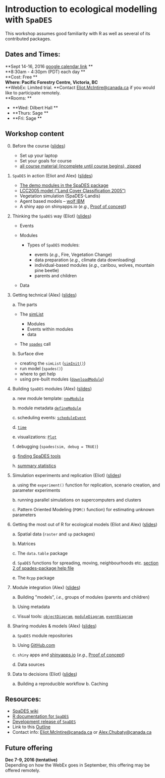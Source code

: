 # Introduction to ecological modelling with `SpaDES`

This workshop assumes good familiarity with R as well as several of its contributed packages.

## Dates and Times:

**Sept 14-16, 2016 [google calendar link](https://calendar.google.com/calendar/event?action=TEMPLATE&tmeid=cnF1ZjBtcDdwbGVpczE5cDJncTQyaGp0MmcgZWxpb3RtY2ludGlyZUBt&tmsrc=eliotmcintire%40gmail.com) **  
**8:30am - 4:30pm (PDT) each day **  
**Cost: Free **  
**Where: Pacific Forestry Centre, Victoria, BC**  
**WebEx: Limited trial. **Contact Eliot.McIntire@canada.ca if you would like to participate remotely.  
**Rooms:  **  
  - **Wed: Dilbert Hall **  
  - **Thurs: Sage **  
  - **Fri: Sage **  



## Workshop content

0. Before the course ([slides](http://Rpubs.com/PredictiveEcology/SpaDES-intro-00-prerequisites))

    - Set up your laptop
    - Set your goals for course
    - [all course material (incomplete until course begins), zipped](https://github.com/PredictiveEcology/workshops/raw/master/SpaDES_intro.zip)

1. `SpaDES` in action (Eliot and Alex) ([slides](http://Rpubs.com/PredictiveEcology/SpaDES-Intro-01-spades-in-action))

    - [The demo modules in the SpaDES package](https://github.com/PredictiveEcology/SpaDES/blob/master/inst/sampleModules/SpaDES_sampleModules/SpaDES_sampleModules.Rmd)
    - [LCC2005 model ("Land Cover Classification 2005")](http://htmlpreview.github.io/?https://github.com/PredictiveEcology/SpaDES-modules/blob/master/modules/LCC2005/LCC2005.html)
    - Vegetation simulation (SpaDES-Landis)
    - Agent based models – [wolf IBM](http://htmlpreview.github.io/?https://github.com/PredictiveEcology/SpaDES-modules/blob/master/modules/wolfAlps/wolfAlps.html)
    - A shiny app on shinyapps.io (*e.g.*, [Proof of concept](https://spades.shinyapps.io/ForestChange_ProofOfConcept/))
    
2. Thinking the `SpaDES` way (Eliot) ([slides](http://Rpubs.com/PredictiveEcology/SpaDES-Intro-02-thinking-the-spades-way))
    
    - Events
    
    - Modules
    
      - Types of `SpaDES` modules:
    
        - events (*e.g.*, Fire, Vegetation Change)
        - data preparation (*e.g.*, climate data downloading)
        - individual-based modules (*e.g.*, caribou, wolves, mountain pine beetle)
        - parents and children
    
    - Data

3.  Getting technical (Alex) ([slides](http://Rpubs.com/PredictiveEcology/SpaDES-Intro-03-getting-technical))
    
    a. The parts
    
      - The [simList](http://www.rdocumentation.org/packages/SpaDES/versions/1.2.0/topics/.simList-class)
        
        - Modules
        - Events within modules
        - data
            
      - The [`spades`](http://www.rdocumentation.org/packages/SpaDES/versions/1.2.0/topics/spades) call

    
    b. Surface dive
    
      - creating the `simList` ([`simInit()`](http://www.rdocumentation.org/packages/SpaDES/versions/1.2.0/topics/simInit))
      - run model (`spades()`)
      - where to get help
      - using pre-built modules ([`downloadModule`]((http://www.rdocumentation.org/packages/SpaDES/versions/1.2.0/topics/downloadModule)))
        

4. Building `SpaDES` modules (Alex) ([slides](http://Rpubs.com/PredictiveEcology/SpaDES-Intro-04-modules))
    
    a. new module template: [`newModule`](http://www.rdocumentation.org/packages/SpaDES/versions/1.2.0/topics/newModule)
    
    b. module metadata [`defineModule`](http://www.rdocumentation.org/packages/SpaDES/versions/1.2.0/topics/defineModule)
    
    c. scheduling events: [`scheduleEvent`](http://www.rdocumentation.org/packages/SpaDES/versions/1.2.0/topics/scheduleEvent)
    
    d. [`time`](http://www.rdocumentation.org/packages/SpaDES/versions/1.2.0/topics/time)
    
    e. visualizations: [`Plot`](http://www.rdocumentation.org/packages/SpaDES/versions/1.2.0/topics/Plot)
    
    f. debugging (`spades(sim, debug = TRUE)`)
    
    g. [finding SpaDES tools](http://www.rdocumentation.org/packages/SpaDES/versions/1.2.0/topics/spades-package)
    
    h. [summary statistics](https://github.com/PredictiveEcology/SpaDES/wiki/Summary-statistics-in-simulations)

5. Simulation experiments and replication (Eliot) ([slides](http://Rpubs.com/PredictiveEcology/SpaDES-Intro-05-simulation-experiments-replication))
    
    a. using the `experiment()` function for replication, scenario creation, and parameter experiments
    
    b. running parallel simulations on supercomputers and clusters
    
    c. Pattern Oriented Modeling (`POM()` function) for estimating unknown parameters

6. Getting the most out of R for ecological models (Eliot and Alex) ([slides](http://Rpubs.com/PredictiveEcology/SpaDES-Intro-06-getting-most-out-of-r))

    
    a. Spatial data (`raster` and `sp` packages)
    
    b. Matrices
    
    c. The `data.table` package
    
    d. `SpaDES` functions for spreading, moving, neighbourhoods etc. [section 2 of spades-package help file](http://www.rdocumentation.org/packages/SpaDES/versions/1.2.0/topics/spades-package)
    
    e. The `Rcpp` package
    
7. Module integration (Alex)
([slides](http://Rpubs.com/PredictiveEcology/SpaDES-Intro-07-module-integration))
    
    a. Building "models", *i.e.*, groups of modules (parents and children)
    
    b. Using metadata
    
    c. Visual tools: [`objectDiagram`](http://www.rdocumentation.org/packages/SpaDES/versions/1.2.0/topics/objectDiagram), [`moduleDiagram`](http://www.rdocumentation.org/packages/SpaDES/versions/1.2.0/topics/moduleDiagram), [`eventDiagram`](http://www.rdocumentation.org/packages/SpaDES/versions/1.2.0/topics/eventDiagram)

8. Sharing modules & models (Alex) ([slides](http://Rpubs.com/PredictiveEcology/SpaDES-Intro-08-sharing-modules))
    
    a. `SpaDES` module repositories
    
    b. Using [GitHub.com](https://github.com)
    
    c. `shiny` apps and [shinyapps.io](http://www.shinyapps.io/) (*e.g.*, [Proof of concept](https://spades.shinyapps.io/ForestChange_ProofOfConcept/))
    
    d. Data sources

9. Data to decisions (Eliot)
([slides](http://Rpubs.com/PredictiveEcology/SpaDES-Intro-09-workflow))

    a. Building a reproducible workflow
    b. Caching

## Resources:

- [SpaDES wiki](https://github.com/PredictiveEcology/SpaDES/wiki)
- [R documentation for `SpaDES`](http://www.rdocumentation.org/packages/SpaDES/versions/1.2.0)
- [Development release of `SpaDES`](https://github.com/PredictiveEcology/SpaDES/tree/development)
- Link to this [Outline](http://Rpubs.com/PredictiveEcology/SpaDES-Intro-Outline)
- Contact info: Eliot.McIntire@canada.ca or Alex.Chubaty@canada.ca

## Future offering

**Dec 7-9, 2016 (tentative)**  
Depending on how the WebEx goes in September, this offering may be offered remotely.


